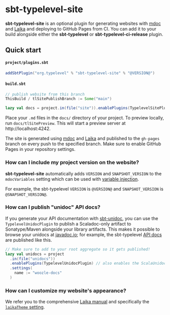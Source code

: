 # sbt-typelevel-site

**sbt-typelevel-site** is an optional plugin for generating websites with [mdoc](https://scalameta.org/mdoc/) and [Laika](https://planet42.github.io/Laika/) and deploying to GitHub Pages from CI. You can add it to your build alongside either the  **sbt-typelevel** or **sbt-typelevel-ci-release** plugin.

## Quick start

#### `project/plugins.sbt`

```scala
addSbtPlugin("org.typelevel" % "sbt-typelevel-site" % "@VERSION@")
```

#### `build.sbt`

```scala
// publish website from this branch
ThisBuild / tlSitePublishBranch := Some("main")

lazy val docs = project.in(file("site")).enablePlugins(TypelevelSitePlugin)
```

Place your `.md` files in the `docs/` directory of your project. To preview locally, run `docs/tlSitePreview`. This will start a preview server at http://localhost:4242.

The site is generated using [mdoc](https://scalameta.org/mdoc/) and [Laika](https://planet42.github.io/Laika/) and published to the `gh-pages` branch on every push to the specified branch. Make sure to enable GitHub Pages in your repository settings.

### How can I include my project version on the website?

**sbt-typelevel-site** automatically adds `VERSION` and `SNAPSHOT_VERSION` to the `mdocVariables` setting which can be used with [variable injection](https://scalameta.org/mdoc/docs/why.html#variable-injection).

For example, the sbt-typelevel `VERSION` is `@VERSION@` and `SNAPSHOT_VERSION` is `@SNAPSHOT_VERSION@`.

### How can I publish "unidoc" API docs?

If you generate your API documentation with [sbt-unidoc](https://github.com/sbt/sbt-unidoc), you can use the `TypelevelUnidocPlugin` to publish a Scaladoc-only artifact to Sonatype/Maven alongside your library artifacts. This makes it possible to browse your unidocs at [javadoc.io](https://www.javadoc.io/); for example, the sbt-typelevel [API docs](@API_URL@) are published like this.

```scala
// Make sure to add to your root aggregate so it gets published!
lazy val unidocs = project
  .in(file("unidocs"))
  .enablePlugins(TypelevelUnidocPlugin) // also enables the ScalaUnidocPlugin
  .settings(
    name := "woozle-docs"
  )
```

### How can I customize my website's appearance?

We refer you to the comprehensive [Laika manual](https://planet42.github.io/Laika/index.html) and specifically the [`laikaTheme` setting](https://planet42.github.io/Laika/0.18/02-running-laika/01-sbt-plugin.html#laikatheme-setting).
